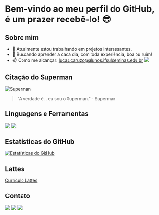 # Bem-vindo ao meu perfil do GitHub, é um prazer recebê-lo! 😎

## Sobre mim
- 🔭 Atualmente estou trabalhando em projetos interessantes.
- 🥑 Buscando aprender a cada dia, com toda experiência, boa ou ruim!
- 📫 Como me alcançar: [lucas.caruzo@alunos.ifsuldeminas.edu.br](mailto:lucas.caruzo@alunos.ifsuldeminas.edu.br) [![](https://img.shields.io/badge/-Email-red?style=flat-square&logo=gmail&logoColor=white)](mailto:lucas.caruzo@alunos.ifsuldeminas.edu.br)

## Citação do Superman
![Superman](https://logodownload.org/wp-content/uploads/2017/08/superman-logo-super-homem-1.png)
> "A verdade é... eu sou o Superman." - Superman

## Linguagens e Ferramentas
[![](https://img.shields.io/badge/-Python-blue?style=flat-square&logo=python&logoColor=white)](https://www.python.org/)
[![](https://img.shields.io/badge/-SQL-blue?style=flat-square&logo=postgresql&logoColor=white)](https://www.postgresql.org/)

## Estatísticas do GitHub
[![Estatísticas do GitHub](https://github-readme-stats.vercel.app/api?username=lcaruzo007&show_icons=true&theme=dark)](https://github.com/lcaruzo007)

## Lattes
[Currículo Lattes](https://lattes.cnpq.br/0618711299993791)

## Contato
[![](https://img.shields.io/badge/-LinkedIn-blue?style=flat-square&logo=linkedin&logoColor=white)](https://www.linkedin.com/in/lucascaruzo/)
[![](https://img.shields.io/badge/-Instagram-purple?style=flat-square&logo=instagram&logoColor=white)](https://www.instagram.com/l.caruzo/)
[![](https://img.shields.io/badge/-Gmail-red?style=flat-square&logo=gmail&logoColor=white)](mailto:lucas.caruzo@alunos.ifsuldeminas.edu.br)
